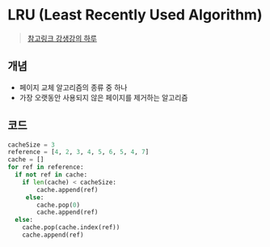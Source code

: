 # LRU (Least Recently Used Algorithm)

> [참고링크 강생강의 하루](https://gingerkang.tistory.com/26)

## 개념
- 페이지 교체 알고리즘의 종류 중 하나
- 가장 오랫동안 사용되지 않은 페이지를 제거하는 알고리즘

## 코드
```python
cacheSize = 3
reference = [4, 2, 3, 4, 5, 6, 5, 4, 7]
cache = []
for ref in reference:
  if not ref in cache:
    if len(cache) < cacheSize:
        cache.append(ref)
     else:
        cache.pop(0)
        cache.append(ref)
  else:
    cache.pop(cache.index(ref))
    cache.append(ref)
```